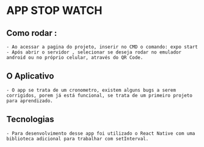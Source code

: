 # APP STOP WATCH

## Como rodar :
    - Ao acessar a pagina do projeto, inserir no CMD o comando: expo start
    - Após abrir o servidor , selecionar se deseja rodar no emulador android ou no próprio celular, através do QR Code.

## O Aplicativo
    - O app se trata de um cronometro, existem alguns bugs a serem corrigidos, porem já está funcional, se trata de um primeiro projeto para aprendizado.

## Tecnologias
    - Para desenvolvimento desse app foi utilizado o React Native com uma biblioteca adicional para trabalhar com setInterval.